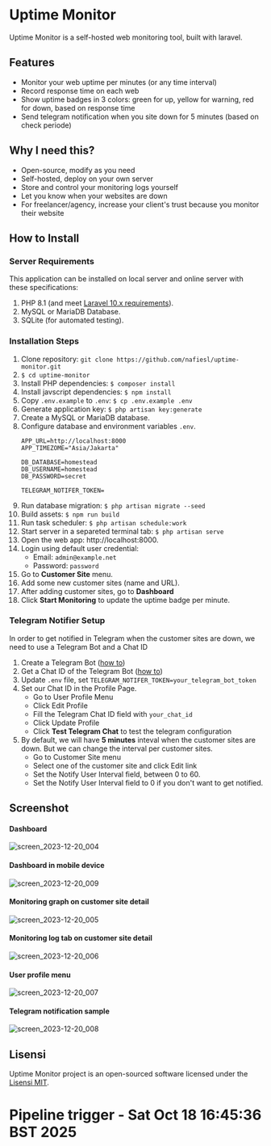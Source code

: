# Uptime Monitor

Uptime Monitor is a self-hosted web monitoring tool, built with laravel.

## Features

- Monitor your web uptime per minutes (or any time interval)
- Record response time on each web
- Show uptime badges in 3 colors: green for up, yellow for warning, red for down, based on response time
- Send telegram notification when you site down for 5 minutes (based on check periode)

## Why I need this?

- Open-source, modify as you need
- Self-hosted, deploy on your own server
- Store and control your monitoring logs yourself
- Let you know when your websites are down
- For freelancer/agency, increase your client's trust because you monitor their website

## How to Install

### Server Requirements

This application can be installed on local server and online server with these specifications:

1. PHP 8.1 (and meet [Laravel 10.x requirements](https://laravel.com/docs/10.x/deployment#server-requirements)).
2. MySQL or MariaDB Database.
3. SQLite (for automated testing).

### Installation Steps

1. Clone repository: `git clone https://github.com/nafiesl/uptime-monitor.git`
1. `$ cd uptime-monitor`
1. Install PHP dependencies: `$ composer install`
1. Install javscript dependencies: `$ npm install`
1. Copy `.env.example` to `.env`: `$ cp .env.example .env`
1. Generate application key: `$ php artisan key:generate`
1. Create a MySQL or MariaDB database.
1. Configure database and environment variables `.env`.
    ```
    APP_URL=http://localhost:8000
    APP_TIMEZOME="Asia/Jakarta"

    DB_DATABASE=homestead
    DB_USERNAME=homestead
    DB_PASSWORD=secret

    TELEGRAM_NOTIFER_TOKEN=
    ```
1. Run database migration: `$ php artisan migrate --seed`
1. Build assets: `$ npm run build`
1. Run task scheduler: `$ php artisan schedule:work`
1. Start server in a separeted terminal tab: `$ php artisan serve`
1. Open the web app: http://localhost:8000.
1. Login using default user credential:
    - Email: `admin@example.net`
    - Password: `password`
1. Go to **Customer Site** menu.
1. Add some new customer sites (name and URL).
1. After adding customer sites, go to **Dashboard**
1. Click **Start Monitoring** to update the uptime badge per minute.

### Telegram Notifier Setup

In order to get notified in Telegram when the customer sites are down, we need to use a Telegram Bot and a Chat ID

1. Create a Telegram Bot ([how to](https://gist.github.com/nafiesl/4ad622f344cd1dc3bb1ecbe468ff9f8a#create-a-telegram-bot-and-get-a-bot-token))
1. Get a Chat ID of the Telegram Bot ([how to](https://gist.github.com/nafiesl/4ad622f344cd1dc3bb1ecbe468ff9f8a#get-chat-id-for-a-private-chat))
1. Update `.env` file, set `TELEGRAM_NOTIFER_TOKEN=your_telegram_bot_token`
1. Set our Chat ID in the Profile Page.
    - Go to User Profile Menu
    - Click Edit Profile
    - Fill the Telegram Chat ID field with `your_chat_id`
    - Click Update Profile
    - Click **Test Telegram Chat** to test the telegram configuration
1. By default, we will have **5 minutes** inteval when the customer sites are down. But we can change the interval per customer sites.
    - Go to Customer Site menu
    - Select one of the customer site and click Edit link
    - Set the Notify User Interval field, between 0 to 60.
    - Set the Notify User Interval field to 0 if you don't want to get notified.

## Screenshot

#### Dashboard
![screen_2023-12-20_004](https://github.com/nafiesl/uptime-monitor/assets/8721551/7b115df3-f2c0-467e-ba1e-b488c0452bc1)
#### Dashboard in mobile device
![screen_2023-12-20_009](https://github.com/nafiesl/uptime-monitor/assets/8721551/11173d6f-437d-49b0-a509-2ddeb7e69b7e)
#### Monitoring graph on customer site detail
![screen_2023-12-20_005](https://github.com/nafiesl/uptime-monitor/assets/8721551/4f412aaf-8848-484b-8ad8-a625898ea187)
#### Monitoring log tab on customer site detail
![screen_2023-12-20_006](https://github.com/nafiesl/uptime-monitor/assets/8721551/2cbbda3c-a13c-4818-8ab7-25ca0ad04b53)
#### User profile menu
![screen_2023-12-20_007](https://github.com/nafiesl/uptime-monitor/assets/8721551/6f352dc4-bfbe-4b1a-8d0e-ee5df4e97ca1)
#### Telegram notification sample
![screen_2023-12-20_008](https://github.com/nafiesl/uptime-monitor/assets/8721551/15ebca99-d920-4764-a567-06e2e1b748df)

## Lisensi

Uptime Monitor project is an open-sourced software licensed under the [Lisensi MIT](LICENSE).
# Pipeline trigger - Sat Oct 18 16:45:36 BST 2025

